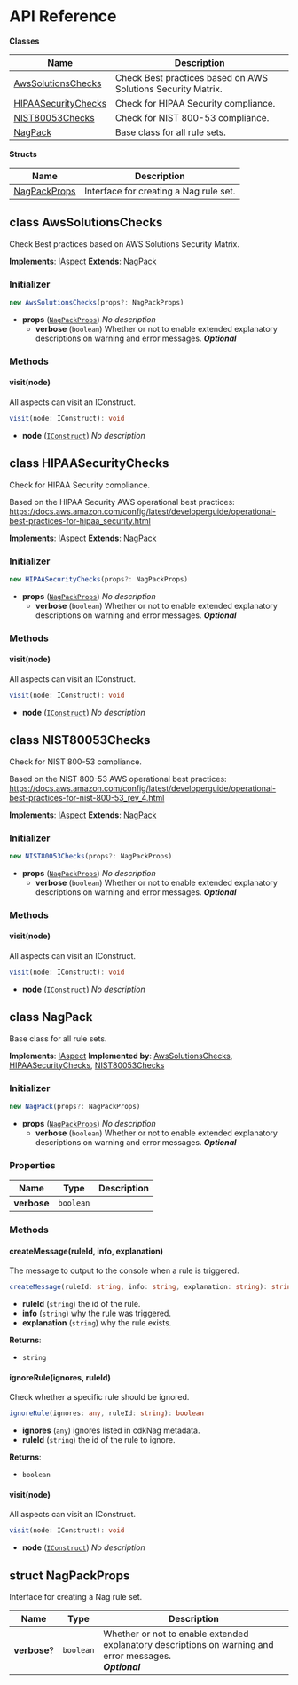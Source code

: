 # API Reference

**Classes**

Name|Description
----|-----------
[AwsSolutionsChecks](#cdk-nag-awssolutionschecks)|Check Best practices based on AWS Solutions Security Matrix.
[HIPAASecurityChecks](#cdk-nag-hipaasecuritychecks)|Check for HIPAA Security compliance.
[NIST80053Checks](#cdk-nag-nist80053checks)|Check for NIST 800-53 compliance.
[NagPack](#cdk-nag-nagpack)|Base class for all rule sets.


**Structs**

Name|Description
----|-----------
[NagPackProps](#cdk-nag-nagpackprops)|Interface for creating a Nag rule set.



## class AwsSolutionsChecks  <a id="cdk-nag-awssolutionschecks"></a>

Check Best practices based on AWS Solutions Security Matrix.

__Implements__: [IAspect](#aws-cdk-core-iaspect)
__Extends__: [NagPack](#cdk-nag-nagpack)

### Initializer




```ts
new AwsSolutionsChecks(props?: NagPackProps)
```

* **props** (<code>[NagPackProps](#cdk-nag-nagpackprops)</code>)  *No description*
  * **verbose** (<code>boolean</code>)  Whether or not to enable extended explanatory descriptions on warning and error messages. __*Optional*__


### Methods


#### visit(node) <a id="cdk-nag-awssolutionschecks-visit"></a>

All aspects can visit an IConstruct.

```ts
visit(node: IConstruct): void
```

* **node** (<code>[IConstruct](#aws-cdk-core-iconstruct)</code>)  *No description*






## class HIPAASecurityChecks  <a id="cdk-nag-hipaasecuritychecks"></a>

Check for HIPAA Security compliance.

Based on the HIPAA Security AWS operational best practices: https://docs.aws.amazon.com/config/latest/developerguide/operational-best-practices-for-hipaa_security.html

__Implements__: [IAspect](#aws-cdk-core-iaspect)
__Extends__: [NagPack](#cdk-nag-nagpack)

### Initializer




```ts
new HIPAASecurityChecks(props?: NagPackProps)
```

* **props** (<code>[NagPackProps](#cdk-nag-nagpackprops)</code>)  *No description*
  * **verbose** (<code>boolean</code>)  Whether or not to enable extended explanatory descriptions on warning and error messages. __*Optional*__


### Methods


#### visit(node) <a id="cdk-nag-hipaasecuritychecks-visit"></a>

All aspects can visit an IConstruct.

```ts
visit(node: IConstruct): void
```

* **node** (<code>[IConstruct](#aws-cdk-core-iconstruct)</code>)  *No description*






## class NIST80053Checks  <a id="cdk-nag-nist80053checks"></a>

Check for NIST 800-53 compliance.

Based on the NIST 800-53 AWS operational best practices: https://docs.aws.amazon.com/config/latest/developerguide/operational-best-practices-for-nist-800-53_rev_4.html

__Implements__: [IAspect](#aws-cdk-core-iaspect)
__Extends__: [NagPack](#cdk-nag-nagpack)

### Initializer




```ts
new NIST80053Checks(props?: NagPackProps)
```

* **props** (<code>[NagPackProps](#cdk-nag-nagpackprops)</code>)  *No description*
  * **verbose** (<code>boolean</code>)  Whether or not to enable extended explanatory descriptions on warning and error messages. __*Optional*__


### Methods


#### visit(node) <a id="cdk-nag-nist80053checks-visit"></a>

All aspects can visit an IConstruct.

```ts
visit(node: IConstruct): void
```

* **node** (<code>[IConstruct](#aws-cdk-core-iconstruct)</code>)  *No description*






## class NagPack  <a id="cdk-nag-nagpack"></a>

Base class for all rule sets.

__Implements__: [IAspect](#aws-cdk-core-iaspect)
__Implemented by__: [AwsSolutionsChecks](#cdk-nag-awssolutionschecks), [HIPAASecurityChecks](#cdk-nag-hipaasecuritychecks), [NIST80053Checks](#cdk-nag-nist80053checks)

### Initializer




```ts
new NagPack(props?: NagPackProps)
```

* **props** (<code>[NagPackProps](#cdk-nag-nagpackprops)</code>)  *No description*
  * **verbose** (<code>boolean</code>)  Whether or not to enable extended explanatory descriptions on warning and error messages. __*Optional*__



### Properties


Name | Type | Description 
-----|------|-------------
**verbose** | <code>boolean</code> | <span></span>

### Methods


#### createMessage(ruleId, info, explanation) <a id="cdk-nag-nagpack-createmessage"></a>

The message to output to the console when a rule is triggered.

```ts
createMessage(ruleId: string, info: string, explanation: string): string
```

* **ruleId** (<code>string</code>)  the id of the rule.
* **info** (<code>string</code>)  why the rule was triggered.
* **explanation** (<code>string</code>)  why the rule exists.

__Returns__:
* <code>string</code>

#### ignoreRule(ignores, ruleId) <a id="cdk-nag-nagpack-ignorerule"></a>

Check whether a specific rule should be ignored.

```ts
ignoreRule(ignores: any, ruleId: string): boolean
```

* **ignores** (<code>any</code>)  ignores listed in cdkNag metadata.
* **ruleId** (<code>string</code>)  the id of the rule to ignore.

__Returns__:
* <code>boolean</code>

#### visit(node) <a id="cdk-nag-nagpack-visit"></a>

All aspects can visit an IConstruct.

```ts
visit(node: IConstruct): void
```

* **node** (<code>[IConstruct](#aws-cdk-core-iconstruct)</code>)  *No description*






## struct NagPackProps  <a id="cdk-nag-nagpackprops"></a>


Interface for creating a Nag rule set.



Name | Type | Description 
-----|------|-------------
**verbose**? | <code>boolean</code> | Whether or not to enable extended explanatory descriptions on warning and error messages.<br/>__*Optional*__




